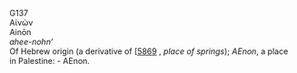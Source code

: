 <body>
  <p>G137<br>  Αἰνών  <br> Ainōn  <br><i>ahee-nohn‘ </i><br>Of Hebrew origin (a derivative of [<a href="h5869.htm">5869</a> , <i>place</i> <i>of</i> <i>springs</i>); <i>AEnon</i>, a place in Palestine: - AEnon.<br></p>
 </body>